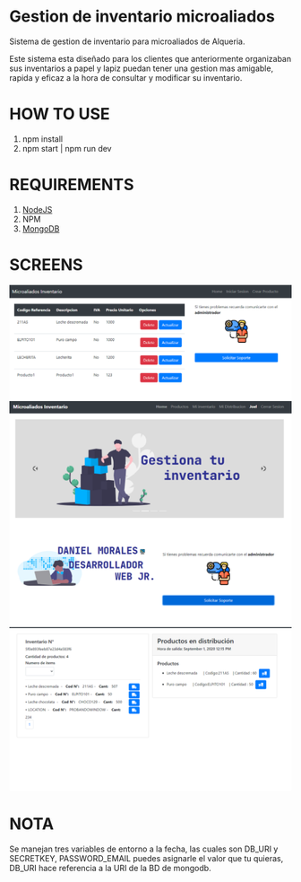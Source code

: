 # Gestion de inventario microaliados
Sistema de gestion de inventario para microaliados de Alqueria.

Este sistema esta diseñado para los clientes que anteriormente organizaban sus inventarios a papel y lapiz puedan tener una gestion mas amigable, rapida y eficaz a la hora de consultar y modificar su inventario.

# HOW TO USE

1. npm install
2. npm start | npm run dev

# REQUIREMENTS

1. [NodeJS](https://nodejs.org/en/)
2. NPM
3. [MongoDB](https://www.mongodb.com/try/download/community?tck=docs_server)


# SCREENS

![LIST PRODUCTS](https://github.com/Se1juro/microaliadosalqueria/blob/master/screens/Screenshot_1.png?raw=true)
![HOME](https://github.com/Se1juro/microaliadosalqueria/blob/master/screens/home.png?raw=true)
![DELIVERY](https://github.com/Se1juro/microaliadosalqueria/blob/master/screens/distribucion.png?raw=true)

# NOTA
Se manejan tres variables de entorno a la fecha, las cuales son DB_URI y SECRETKEY, PASSWORD_EMAIL puedes asignarle el valor que tu quieras, DB_URI hace referencia a la URI de la BD de mongodb.
